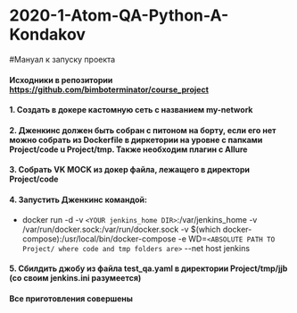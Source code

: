 # 2020-1-Atom-QA-Python-A-Kondakov

#Мануал к запуску проекта
#### Исходники  в  репозитории https://github.com/bimboterminator/course_project
#### 1. Создать  в докере кастомную сеть с названием my-network 
#### 2. Дженкинс должен быть собран с питоном  на борту, если его нет можно собрать из Dockerfile в диркетории на уровне с папками Project/code u Project/tmp. Также необходим плагин с Allure
#### 3. Собрать VK MOCK из докер файла, лежащего в директори Project/code
#### 4. Запустить Дженкинс командой:
* docker run -d  -v `<YOUR jenkins_home DIR>`:/var/jenkins_home -v /var/run/docker.sock:/var/run/docker.sock -v $(which docker-compose):/usr/local/bin/docker-compose -e WD=`<ABSOLUTE PATH TO Project/ where code and tmp folders are>` --net host  jenkins

#### 5. Сбилдить джобу из файла test_qa.yaml в директории Project/tmp/jjb (со своим jenkins.ini разумеется)
#### Все приготовления совершены
